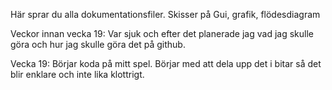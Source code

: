 Här sprar du alla dokumentationsfiler. Skisser på Gui, grafik, flödesdiagram

Veckor innan vecka 19: Var sjuk och efter det planerade jag vad jag skulle göra och hur jag skulle göra det på github.

Vecka 19: Börjar koda på mitt spel. Börjar med att dela upp det i bitar så det blir enklare och inte lika klottrigt.
